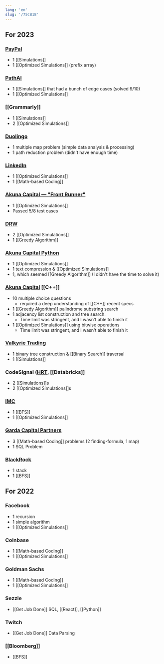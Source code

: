 ```yaml
---
lang: 'en'
slug: '/75CB18'
---
```


## For 2023

### [PayPal](https://www.paypal.com)

- 1 [[Simulations]]
- 1 [[Optimized Simulations]] (prefix array)

### [PathAI](https://www.pathai.com/)

- 1 [[Simulations]] that had a bunch of edge cases (solved 9/10)
- 1 [[Optimized Simulations]]

### [[Grammarly]]

- 1 [[Simulations]]
- 2 [[Optimized Simulations]]

### [Duolingo](https://www.duolingo.com/)

- 1 multiple map problem (simple data analysis & processing)
- 1 path reduction problem (didn't have enough time)

### [LinkedIn](https://www.linkedin.com/)

- 1 [[Optimized Simulations]]
- 1 [[Math-based Coding]]

### [Akuna Capital — "Front Runner"](https://akunacapital.com/)

- 1 [[Optimized Simulations]]
- Passed 5/8 test cases

### [DRW](https://drw.com/)

- 2 [[Optimized Simulations]]
- 1 [[Greedy Algorithm]]

### [Akuna Capital Python](https://akunacapital.com/)

- 1 [[Optimized Simulations]]
- 1 text compression & [[Optimized Simulations]]
- 1, which seemed [[Greedy Algorithm]] (I didn't have the time to solve it)

### [Akuna Capital](https://akunacapital.com/) [[C++]]

- 10 multiple choice questions
  - required a deep understanding of [[C++]] recent specs
- 1 [[Greedy Algorithm]] palindrome substring search
- 1 adjacency list construction and tree search.
  - Time limit was stringent, and I wasn't able to finish it
- 1 [[Optimized Simulations]] using bitwise operations
  - Time limit was stringent, and I wasn't able to finish it

### [Valkyrie Trading](https://www.valkyrietrading.com/)

- 1 binary tree construction & [[Binary Search]] traversal
- 1 [[Simulations]]

### CodeSignal ([HRT](https://www.hudsonrivertrading.com/), [[Databricks]]

- 2 [[Simulations]]s
- 2 [[Optimized Simulations]]s

### [IMC](https://www.imc.com/us/)

- 1 [[BFS]]
- 1 [[Optimized Simulations]]

### [Garda Capital Partners](https://www.gardacp.com/)

- 3 [[Math-based Coding]] problems (2 finding-formula, 1 map)
- 1 SQL Problem

### [BlackRock](https://www.blackrock.com/us/individual)

- 1 stack
- 1 [[BFS]]

## For 2022

### Facebook

- 1 recursion
- 1 simple algorithm
- 1 [[Optimized Simulations]]

### Coinbase

- 1 [[Math-based Coding]]
- 1 [[Optimized Simulations]]

### Goldman Sachs

- 1 [[Math-based Coding]]
- 1 [[Optimized Simulations]]

### Sezzle

- [[Get Job Done]] SQL, [[React]], [[Python]]

### Twitch

- [[Get Job Done]] Data Parsing

### [[Bloomberg]]

- [[BFS]]
